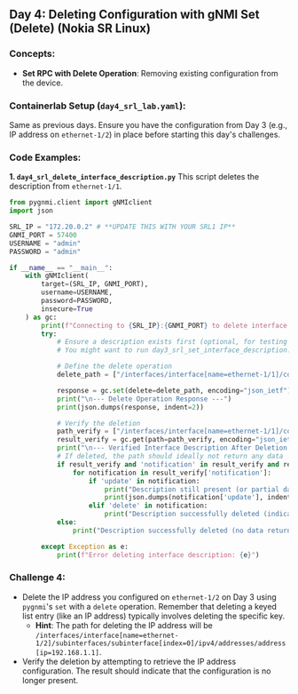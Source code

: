 ## Day 4: Deleting Configuration with gNMI Set (Delete) (Nokia SR Linux)

### Concepts:

  * **Set RPC with Delete Operation**: Removing existing configuration from the device.

### Containerlab Setup (`day4_srl_lab.yaml`):

Same as previous days. Ensure you have the configuration from Day 3 (e.g., IP address on `ethernet-1/2`) in place before starting this day's challenges.

### Code Examples:

**1. `day4_srl_delete_interface_description.py`**
This script deletes the description from `ethernet-1/1`.

```python
from pygnmi.client import gNMIclient
import json

SRL_IP = "172.20.0.2" # **UPDATE THIS WITH YOUR SRL1 IP**
GNMI_PORT = 57400
USERNAME = "admin"
PASSWORD = "admin"

if __name__ == "__main__":
    with gNMIclient(
        target=(SRL_IP, GNMI_PORT),
        username=USERNAME,
        password=PASSWORD,
        insecure=True
    ) as gc:
        print(f"Connecting to {SRL_IP}:{GNMI_PORT} to delete interface description...")
        try:
            # Ensure a description exists first (optional, for testing flow)
            # You might want to run day3_srl_set_interface_description.py beforehand

            # Define the delete operation
            delete_path = ["/interfaces/interface[name=ethernet-1/1]/config/description"]

            response = gc.set(delete=delete_path, encoding="json_ietf")
            print("\n--- Delete Operation Response ---")
            print(json.dumps(response, indent=2))

            # Verify the deletion
            path_verify = ["/interfaces/interface[name=ethernet-1/1]/config/description"]
            result_verify = gc.get(path=path_verify, encoding="json_ietf", datatype="config")
            print("\n--- Verified Interface Description After Deletion ---")
            # If deleted, the path should ideally not return any data
            if result_verify and 'notification' in result_verify and result_verify['notification']:
                for notification in result_verify['notification']:
                    if 'update' in notification:
                        print("Description still present (or partial data received).")
                        print(json.dumps(notification['update'], indent=2))
                    elif 'delete' in notification:
                        print("Description successfully deleted (indicated by a delete notification).")
            else:
                print("Description successfully deleted (no data returned for the path).")

        except Exception as e:
            print(f"Error deleting interface description: {e}")

```

### Challenge 4:

  * Delete the IP address you configured on `ethernet-1/2` on Day 3 using `pygnmi`'s `set` with a `delete` operation. Remember that deleting a keyed list entry (like an IP address) typically involves deleting the specific key.
      * **Hint**: The path for deleting the IP address will be `/interfaces/interface[name=ethernet-1/2]/subinterfaces/subinterface[index=0]/ipv4/addresses/address[ip=192.168.1.1]`.
  * Verify the deletion by attempting to retrieve the IP address configuration. The result should indicate that the configuration is no longer present.


